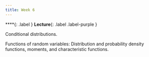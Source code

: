 ```yaml
---
title: Week 6
---
```


 ****{: .label }
 **Lecture**{: .label .label-purple }

Conditional distributions.

Functions of random variables: Distribution and probability density functions, moments, and characteristic functions.
  <!-- **Syllabus**{: .label .label-yellow } [PDF](../assets/lectures/Syllabus.pdf) -->
